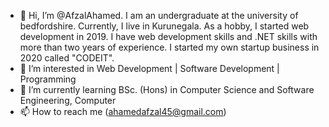 - 👋 Hi, I’m @AfzalAhamed. I am an undergraduate at the university of bedfordshire. Currently, I live in Kurunegala. As a hobby, I started web development in 2019. I have web development skills and .NET skills with more than two years of experience. I started my own startup business in 2020 called "CODEIT".
- 👀 I’m interested in Web Development | Software Development | Programming
- 🌱 I’m currently learning BSc. (Hons) in Computer Science and Software Engineering, Computer
- 📫 How to reach me (ahamedafzal45@gmail.com)

<!---
AfzalAhamed/AfzalAhamed is a ✨ special ✨ repository because its `README.md` (this file) appears on your GitHub profile.
You can click the Preview link to take a look at your changes.
--->
